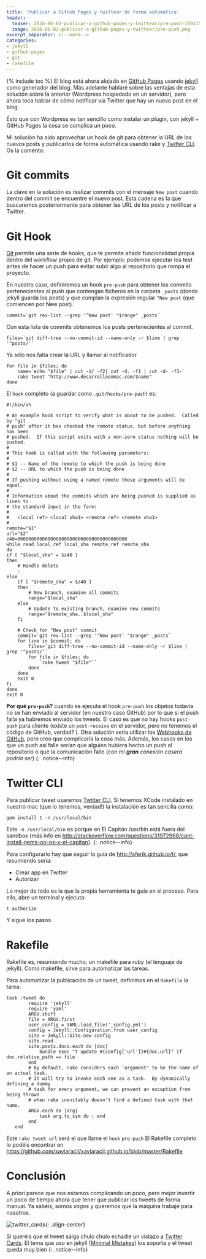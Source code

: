 ```yaml
---
title: 'Publicar a GitHub Pages y twittear de forma automática'
header:
  teaser: 2016-06-02-publicar-a-github-pages-y-twittear/pre-push-150x150.png
  image: 2016-06-02-publicar-a-github-pages-y-twittear/pre-push.png
excerpt_separator: <!--more-->
categories:
- jekyll
- github-pages
- git
- rakefile
---
```


{% include toc %}
El blog está ahora alojado en [GitHub Pages](https://pages.github.com) usando [jekyll](https://jekyllrb.com) como generador del blog. Más adelante hablaré sobre las ventajas de esta solución sobre la anterior (Wordpress hospedado en un servidor), pero ahora toca hablar de cómo notificar vía Twitter que hay un nuevo post en el blog.

Ésto que con Wordpress es tan sencillo como instalar un plugin, con jekyll + GitHub Pages la cosa se complica un poco.
<!--more-->

Mi solución ha sido aprovechar un hook de git para obtener la URL de los nuevos posts y publicarlos de forma automática usando rake y [Twitter CLI](http://sferik.github.io/t/). Os la comento:

# Git commits
La clave en la solución es realizar commits con el mensaje `New post` cuando dentro del commit se encuentre el nuevo post. Esta cadena es la que buscaremos posteriormente para obtener las URL de los posts y notificar a Twitter.

# Git Hook

[Git](https://git-scm.com/book/en/v2/Customizing-Git-Git-Hooks) permite una serie de hooks, que te permite añadir funcionalidad propia dentro del workflow propio de git. Por ejemplo: podemos ejecutar los test antes de hacer un push para evitar subir algo al repositorio que rompa el proyecto.

En nuestro caso, definiremos un hook `pre-push` para obtener los commits pertenecientes al push que contengan ficheros en la carpeta `_posts` (donde jekyll guarda los posts) y que cumplan la expresión regular `^New post` (que comiencen por New post).

    commit=`git rev-list --grep '^New post' "$range" _posts`

Con esta lista de commits obtenemos los posts pertenecientes al commit.

	files=`git diff-tree --no-commit-id --name-only -r $line | grep '^posts/'`

Ya sólo nos falta crear la URL y llamar al notificador

	for file in $files; do
		name=`echo "$file" | cut -d/ -f2| cut -d. -f1 | cut -d- -f3-`
		rake tweet "http://www.desarrolloenmac.com/$name"
	done

El `hook` completo (a guardar como `.git/hooks/pre-push`) es:

	#!/bin/sh

	# An example hook script to verify what is about to be pushed.  Called by "git
	# push" after it has checked the remote status, but before anything has been
	# pushed.  If this script exits with a non-zero status nothing will be pushed.
	#
	# This hook is called with the following parameters:
	#
	# $1 -- Name of the remote to which the push is being done
	# $2 -- URL to which the push is being done
	#
	# If pushing without using a named remote those arguments will be equal.
	#
	# Information about the commits which are being pushed is supplied as lines to
	# the standard input in the form:
	#
	#   <local ref> <local sha1> <remote ref> <remote sha1>
	#
	remote="$1"
	url="$2"
	z40=0000000000000000000000000000000000000000
	while read local_ref local_sha remote_ref remote_sha
	do
	if [ "$local_sha" = $z40 ]
	then
		# Handle delete
		:
	else
		if [ "$remote_sha" = $z40 ]
		then
			# New branch, examine all commits
			range="$local_sha"
		else
			# Update to existing branch, examine new commits
			range="$remote_sha..$local_sha"
		fi

		# Check for "New post" commit
		commit=`git rev-list --grep '^New post' "$range" _posts`
		for line in $commit; do
			files=`git diff-tree --no-commit-id --name-only -r $line | grep '^posts/'`
			for file in $files; do
				`rake tweet "$file"``
			done
		done
		exit 0
	fi
	done
	exit 0

**Por qué `pre-push`?** cuando se ejecuta el hook `pre-push` los objetos todavía no se han enviado al servidor (en nuestro caso GitHub) por lo que si el push falla ya habremos enviado los tweets. El caso es que no hay hooks `post-push` para cliente (existe un `post-receive` en el servidor, pero no tenemos el código de GitHub, verdad? ). Otra solución sería utilizar los [Webhooks de GitHub](https://developer.github.com/webhooks/), pero creo que complicaría la cosa más.
Además, los casos en los que un push así falle serían que alguien hubiera hecho un push al repositorio o que la comunicación falle (*con mi **gran** conexión casera podría ser*)
{: .notice--info}

# Twitter CLI

Para publicar tweet usaremos [Twitter CLI](http://sferik.github.io/t/). Si tenemos XCode instalado en nuestro mac (que lo tenemos, verdad!) la instalación es tan sencilla como:

	gem install t -n /usr/local/bin

Este `-n /usr/local/bin` es porque en El Capitán /usr/bin está fuera del sandbox (más info en <http://stackoverflow.com/questions/31972968/cant-install-gems-on-os-x-el-capitan>).
{: .notice--info}

Para configurarlo hay que seguir la guía de <http://sferik.github.io/t/>, que resumiendo sería:

* Crear app en Twitter
* Autorizar

Lo mejor de todo es la que la propia herramienta te guía en el proceso. Para ello, abre un terminal y ejecuta:

	t authorize

Y sigue los pasos.

# Rakefile

Rakefile es, resumiendo mucho, un makefile para ruby (el lenguaje de jekyll). Como makefile, sirve para automatizar las tareas.

Para automatizar la publicación de un tweet, definimos en el `Rakefile` la tarea:

	task :tweet do
            require 'jekyll'
            require 'yaml'
            ARGV.shift
            file = ARGV.first
            user_config = YAML.load_file('_config.yml')
            config = Jekyll::Configuration.from user_config
            site = Jekyll::Site.new config
            site.read
            site.posts.docs.each do |doc|
                bundle exec "t update #{config['url']}#{doc.url}" if doc.relative_path == file
            end
            # By default, rake considers each 'argument' to be the name of an actual task.
            # It will try to invoke each one as a task.  By dynamically defining a dummy
            # task for every argument, we can prevent an exception from being thrown
            # when rake inevitably doesn't find a defined task with that name.
            ARGV.each do |arg|
                task arg.to_sym do ; end
            end
       end

Este `rake tweet url` será el que llame el `hook` `pre-push`
El Rakefile completo lo podéis encontrar en <https://github.com/xaviaracil/xaviaracil.github.io/blob/master/Rakefile>

# Conclusión

A priori parece que nos estamos complicando un poco, pero mejor invertir un poco de tiempo ahora que tener que publicar los tweets de forma manual. Ya sabéis, somos *vagos* y queremos que la máquina trabaje para nosotros.

![twitter_cards](/images/2016-06-02-publicar-a-github-pages-y-twittear/twitter_cards.png){: .align-center}

Si queréis que el tweet salga chulo chulo echadle un vistazo a [Twitter Cards](https://dev.twitter.com/cards/overview). El tema que uso en jekyll ([Minimal Mistakes](https://mmistakes.github.io/minimal-mistakes/)) los soporta y el tweet queda muy bien
{: .notice--info}
